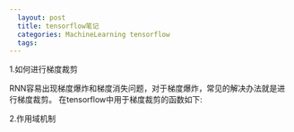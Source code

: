 ```yaml
---
  layout: post
  title: tensorflow笔记
  categories: MachineLearning tensorflow
  tags:
---
```


1.如何进行梯度裁剪

RNN容易出现梯度爆炸和梯度消失问题，对于梯度爆炸，常见的解决办法就是进行梯度裁剪。
在tensorflow中用于梯度裁剪的函数如下:



2.作用域机制

